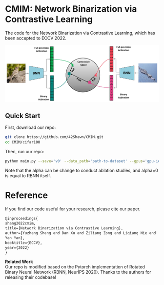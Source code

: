 # CMIM: Network Binarization via Contrastive Learning
The code for the Network Binarization via Contrastive Learning, which has been accepted to ECCV 2022.

<img src="pipeline.jpg" width="800">

## Quick Start
First, download our repo:
```bash
git clone https://github.com/42Shawn/CMIM.git
cd CMIM/cifar100
```
Then, run our repo:
```bash
python main.py --save='v0' --data_path='path-to-dataset' --gpus='gpu-id' --alpha=3.2
```
Note that the alpha can be change to conduct ablation studies, and alpha=0 is equal to RBNN itself.

# Reference
If you find our code useful for your research, please cite our paper.
```
@inproceedings{
shang2022cmim,
title={Network Binarization via Contrastive Learning},
author={Yuzhang Shang and Dan Xu and Ziliang Zong and Liqiang Nie and Yan Yan},
booktitle={ECCV},
year={2022}
}
```

**Related Work**    
Our repo is modified based on the Pytorch implementation of Rotated Binary Neural Network (RBNN, NeurIPS 2020). Thanks to the authors for releasing their codebase!
